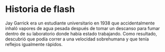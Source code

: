 # Historia de flash

Jay Garrick era un estudiante universitario en 1938 que accidentalmente inhaló vapores de agua pesada después de tomar un descanso para fumar dentro de su laboratorio donde había estado trabajando.  Como resultado, descubrió que podía correr a una velocidad sobrehumana y que tenía reflejos igualmente rápidos.

